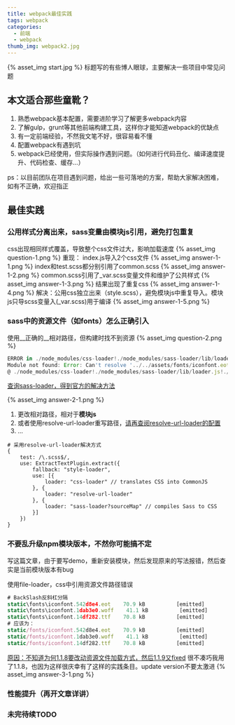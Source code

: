 ```yaml
---
title: webpack最佳实践
tags: webpack
categories:
  - 前端
  - webpack
thumb_img: webpack2.jpg
---
```


{% asset_img start.jpg %}
标题写的有些博人眼球，主要解决一些项目中常见问题

## 本文适合那些童靴？
1. 熟悉webpack基本配置，需要进阶学习了解更多webpack内容
2. 了解gulp，grunt等其他前端构建工具，这样你才能知道webpack的优缺点
3. 有一定前端经验，不然我文笔不好，很容易看不懂
4. 配置webpack有遇到坑
5. webpack已经使用，但实际操作遇到问题。（如何进行代码丑化、编译速度提升、代码检查、缓存...）

ps：以目前团队在项目遇到问题，给出一些可落地的方案，帮助大家解决困难，如有不正确，欢迎指正

## 最佳实践
### 公用样式分离出来，sass变量由模块js引用，避免打包重复
css出现相同样式覆盖，导致整个css文件过大，影响加载速度
{% asset_img question-1.png %}
重现：
index.js导入2个css文件
{% asset_img answer-1-1.png %}
index和test.scss都分别引用了common.scss
{% asset_img answer-1-2.png %}
common.scss引用了_var.scss变量文件和维护了公共样式
{% asset_img answer-1-3.png %}
结果出现了重复css
{% asset_img answer-1-4.png %}
解决：公用css独立出来（style.scss），避免模块js中重复导入。模块js只导scss变量入(_var.scss)用于编译
{% asset_img answer-1-5.png %}

### sass中的资源文件（如fonts）怎么正确引入
使用__正确的__相对路径，但构建时找不到资源
{% asset_img question-2.png %}
````js
ERROR in ./node_modules/css-loader!./node_modules/sass-loader/lib/loader.js!./src/scss/style.scss
Module not found: Error: Can't resolve '../../assets/fonts/iconfont.eot' in 'E:\webpack_demo\src\scss'
@ ./node_modules/css-loader!./node_modules/sass-loader/lib/loader.js!./src/scss/style.scss 7:92-134 7:177-219
````
[查询sass-loader，得到官方的解决方法](https://github.com/webpack-contrib/sass-loader#problems-with-url)

{% asset_img answer-2-1.png %}
1. 更改相对路径，相对于**模块js**
2. 或者使用resolve-url-loader重写路径，[请再查阅resolve-url-loader的配置](https://github.com/bholloway/resolve-url-loader#apply-via-webpack-config)
3. ...

````
# 采用resolve-url-loader解决方式
{
    test: /\.scss$/,
    use: ExtractTextPlugin.extract({
        fallback: "style-loader",
        use: [{
            loader: "css-loader" // translates CSS into CommonJS
        }, {
            loader: "resolve-url-loader"
        }, {
            loader: "sass-loader?sourceMap" // compiles Sass to CSS
        }]
    })
}
````

### 不要乱升级npm模块版本，不然你可能搞不定
写这篇文章，由于要写demo，重新安装模块，然后发现原来的写法报错，然后查实是当前模块版本有bug

使用file-loader，css中引用资源文件路径错误
````js
# BackSlash反斜杠分隔
static\fonts\iconfont.542d8e4.eot    70.9 kB          [emitted]
static\fonts\iconfont.1dab3e0.woff    41.1 kB          [emitted]
static\fonts\iconfont.14df282.ttf    70.8 kB          [emitted]
# 应该为：
static/fonts/iconfont.542d8e4.eot    70.9 kB          [emitted]
static/fonts/iconfont.1dab3e0.woff    41.1 kB          [emitted]
static/fonts/iconfont.14df282.ttf    70.8 kB          [emitted]
````
[原因：不知道为何1.1.8要改动资源文件加载方式，然后1.1.9又fixed](https://github.com/webpack-contrib/file-loader/commit/26e47ca)
很不凑巧我用了1.1.8，也因为这样很庆幸有了这样的实践条目。update version不要太激进
{% asset_img answer-3-1.png %}

### 性能提升（再开文章详讲）

### 未完待续TODO
